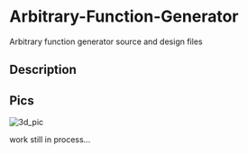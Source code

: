 # Arbitrary-Function-Generator
Arbitrary function generator source and design files

## Description


## Pics

![3d_pic](https://user-images.githubusercontent.com/33954294/61992716-02193200-b062-11e9-859b-c0d2c2db7f33.png)



work still in process...
